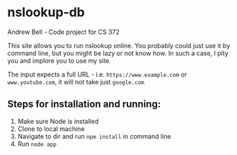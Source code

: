 # nslookup-db

Andrew Bell - Code project for CS 372

This site allows you to run nslookup online.
You probably could just use it by command line, but you might be lazy or not know how.
In such a case, I pity you and implore you to use my site.

The input expects a full URL - i.e. `https://www.example.com` or `www.youtube.com`, it will not take just `google.com`

## Steps for installation and running:

1. Make sure Node is installed
2. Clone to local machine
3. Navigate to dir and run `npm install` in command line
4. Run `node app`
